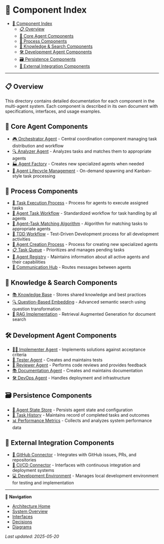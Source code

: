 # 🧩 Component Index

<!-- 📑 TABLE OF CONTENTS -->
- [🧩 Component Index](#-component-index)
  - [📋 Overview](#-overview)
  - [🤖 Core Agent Components](#-core-agent-components)
  - [🔄 Process Components](#-process-components)
  - [🧠 Knowledge & Search Components](#-knowledge--search-components)
  - [🛠️ Development Agent Components](#️-development-agent-components)
  - [🗃️ Persistence Components](#️-persistence-components)
  - [🔌 External Integration Components](#-external-integration-components)

---

## 📋 Overview

This directory contains detailed documentation for each component in the multi-agent system. Each component is described in its own document with specifications, interfaces, and usage examples.

## 🤖 Core Agent Components

- [🎮 Orchestrator Agent](./orchestrator.md) - Central coordination component managing task distribution and workflow
- [🔍 Analyzer Agent](./analyzer.md) - Analyzes tasks and matches them to appropriate agents
- [🏭 Agent Factory](./agent-factory.md) - Creates new specialized agents when needed
- [🔄 Agent Lifecycle Management](./agent-lifecycle.md) - On-demand spawning and Kanban-style task processing

## 🔄 Process Components

- [🔄 Task Execution Process](./task-execution-process.md) - Process for agents to execute assigned tasks
- [🔄 Agent Task Workflow](./agent-task-workflow.md) - Standardized workflow for task handling by all agents
- [🧩 Agent-Task Matching Algorithm](./agent-task-matching.md) - Algorithm for matching tasks to appropriate agents
- [🧪 TDD Workflow](./tdd-workflow.md) - Test-Driven Development process for all development activities
- [🔧 Agent Creation Process](./agent-creation-process.md) - Process for creating new specialized agents
- [📋 Task Queue](./task-queue.md) - Prioritizes and manages pending tasks
- [📒 Agent Registry](./agent-registry.md) - Maintains information about all active agents and their capabilities
- [🔄 Communication Hub](./communication-hub.md) - Routes messages between agents

## 🧠 Knowledge & Search Components

- [📚 Knowledge Base](./knowledge-base.md) - Stores shared knowledge and best practices
- [🔍 Question-Based Embedding](./question-based-embedding.md) - Advanced semantic search using question transformation
- [🔎 RAG Implementation](../interfaces/mcp/chroma-mcp-server.md) - Retrieval Augmented Generation for document search

## 🛠️ Development Agent Components

- [👨‍💻 Implementer Agent](./implementer-agent.md) - Implements solutions against acceptance criteria
- [🧪 Tester Agent](./tester-agent.md) - Creates and maintains tests
- [👀 Reviewer Agent](./reviewer-agent.md) - Performs code reviews and provides feedback
- [📚 Documentation Agent](./documentation-agent.md) - Creates and maintains documentation
- [🛠️ DevOps Agent](./devops-agent.md) - Handles deployment and infrastructure

## 🗃️ Persistence Components

- [💾 Agent State Store](./agent-state-store.md) - Persists agent state and configuration
- [📜 Task History](./task-history.md) - Maintains record of completed tasks and outcomes
- [📊 Performance Metrics](./performance-metrics.md) - Collects and analyzes system performance data

## 🔌 External Integration Components

- [🔗 GitHub Connector](./github-connector.md) - Integrates with GitHub issues, PRs, and repositories
- [🚀 CI/CD Connector](./cicd-connector.md) - Interfaces with continuous integration and deployment systems
- [💻 Development Environment](./development-environment.md) - Manages local development environment for testing and implementation

---

🧭 **Navigation**
- [Architecture Home](../README.md)
- [System Overview](../system-overview.md)
- [Interfaces](../interfaces/README.md)
- [Decisions](../decisions/README.md)
- [Diagrams](../diagrams/README.md)

*Last updated: 2025-05-20*